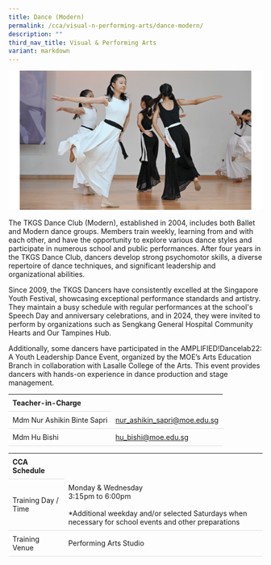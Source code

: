 ```yaml
---
title: Dance (Modern)
permalink: /cca/visual-n-performing-arts/dance-modern/
description: ""
third_nav_title: Visual & Performing Arts
variant: markdown
---
```

<style>
table {
  border-collapse: collapse;
  width: 100%;
}

th, td {
  padding: 8px;
  text-align: left;
  border-bottom: 1px solid #ddd;
}

tr:hover {background-color: #F5F5DC;}
</style>

<img src="/images/CCA/Dance/tkgsdance.gif">

<p>The TKGS Dance Club (Modern), established in 2004, includes both Ballet and Modern dance groups. Members train weekly, learning from and with each other, and have the opportunity to explore various dance styles and participate in numerous school and public performances. After four years in the TKGS Dance Club, dancers develop strong psychomotor skills, a diverse repertoire of dance techniques, and significant leadership and organizational abilities.</p> 

<p>Since 2009, the TKGS Dancers have consistently excelled at the Singapore Youth Festival, showcasing exceptional performance standards and artistry. They maintain a busy schedule with regular performances at the school's Speech Day and anniversary celebrations, and in 2024, they were invited to perform by organizations such as Sengkang General Hospital Community Hearts and Our Tampines Hub.</p>

<p>Additionally, some dancers have participated in the AMPLIFIED!Dancelab22: A Youth Leadership Dance Event, organized by the MOE’s Arts Education Branch in collaboration with Lasalle College of the Arts. This event provides dancers with hands-on experience in dance production and stage management. </p>

<table>
	<tbody><tr><th colspan="1">Teacher-in-Charge</th>
</tr><tr>
	<td rowspan="1">Mdm Nur Ashikin Binte Sapri </td>
 <td><a target="" href="mailto:nur_ashikin_sapri@moe.edu.sg">nur_ashikin_sapri@moe.edu.sg</a></td>
	 	</tr>
		<tr>
	<td rowspan="1">Mdm Hu Bishi</td>
 <td><a target="" href="mailto:hu_bishi@moe.edu.sg">hu_bishi@moe.edu.sg</a></td>
	</tr>
	</tbody>
	</table>
<table>
	<tbody><tr><th colspan="1">CCA Schedule</th>
</tr><tr>
	<td rowspan="1"> Training Day / Time</td>
<td>Monday &amp; Wednesday<br>
	3:15pm to 6:00pm<br><br>
	*Additional weekday and/or selected Saturdays when necessary for school events and other preparations
		</td>
	 	</tr>
<tr>
	<td rowspan="1">Training Venue</td>
 <td rowspan="1">Performing Arts Studio</td>
	</tr>
</tbody>
</table>